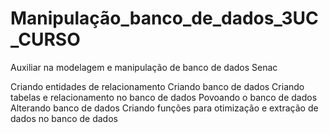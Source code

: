 # Manipulação_banco_de_dados_3UC_CURSO
  Auxiliar na modelagem e manipulação de banco de dados Senac

Criando entidades de relacionamento
Criando banco de dados
Criando tabelas e relacionamento no banco de dados
Povoando o banco de dados
Alterando banco de dados
Criando funções para otimização e extração de dados no banco de dados
